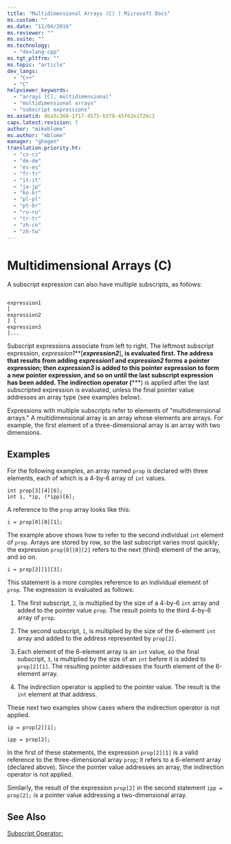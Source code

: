 ```yaml
---
title: "Multidimensional Arrays (C) | Microsoft Docs"
ms.custom: ""
ms.date: "11/04/2016"
ms.reviewer: ""
ms.suite: ""
ms.technology: 
  - "devlang-cpp"
ms.tgt_pltfrm: ""
ms.topic: "article"
dev_langs: 
  - "C++"
  - "C"
helpviewer_keywords: 
  - "arrays [C], multidimensional"
  - "multidimensional arrays"
  - "subscript expressions"
ms.assetid: 4ba5c360-1f17-4575-b370-45f62e1f2bc2
caps.latest.revision: 7
author: "mikeblome"
ms.author: "mblome"
manager: "ghogen"
translation.priority.ht: 
  - "cs-cz"
  - "de-de"
  - "es-es"
  - "fr-fr"
  - "it-it"
  - "ja-jp"
  - "ko-kr"
  - "pl-pl"
  - "pt-br"
  - "ru-ru"
  - "tr-tr"
  - "zh-cn"
  - "zh-tw"
---
```

# Multidimensional Arrays (C)
A subscript expression can also have multiple subscripts, as follows:  
  
```  
  
expression1  
[  
expression2  
] [  
expression3  
]...  
```  
  
 Subscript expressions associate from left to right. The leftmost subscript expression, *expression1***[***expression2***]**, is evaluated first. The address that results from adding *expression1* and *expression2* forms a pointer expression; then *expression3* is added to this pointer expression to form a new pointer expression, and so on until the last subscript expression has been added. The indirection operator (**\***) is applied after the last subscripted expression is evaluated, unless the final pointer value addresses an array type (see examples below).  
  
 Expressions with multiple subscripts refer to elements of "multidimensional arrays." A multidimensional array is an array whose elements are arrays. For example, the first element of a three-dimensional array is an array with two dimensions.  
  
## Examples  
 For the following examples, an array named `prop` is declared with three elements, each of which is a 4-by-6 array of `int` values.  
  
```  
int prop[3][4][6];  
int i, *ip, (*ipp)[6];  
```  
  
 A reference to the `prop` array looks like this:  
  
```  
i = prop[0][0][1];  
```  
  
 The example above shows how to refer to the second individual `int` element of `prop`. Arrays are stored by row, so the last subscript varies most quickly; the expression `prop[0][0][2]` refers to the next (third) element of the array, and so on.  
  
```  
i = prop[2][1][3];  
```  
  
 This statement is a more complex reference to an individual element of `prop`. The expression is evaluated as follows:  
  
1.  The first subscript, `2`, is multiplied by the size of a 4-by-6 `int` array and added to the pointer value `prop`. The result points to the third 4-by-6 array of `prop`.  
  
2.  The second subscript, `1`, is multiplied by the size of the 6-element `int` array and added to the address represented by `prop[2]`.  
  
3.  Each element of the 6-element array is an `int` value, so the final subscript, `3`, is multiplied by the size of an `int` before it is added to `prop[2][1]`. The resulting pointer addresses the fourth element of the 6-element array.  
  
4.  The indirection operator is applied to the pointer value. The result is the `int` element at that address.  
  
 These next two examples show cases where the indirection operator is not applied.  
  
```  
ip = prop[2][1];  
  
ipp = prop[2];  
```  
  
 In the first of these statements, the expression `prop[2][1]` is a valid reference to the three-dimensional array `prop`; it refers to a 6-element array (declared above). Since the pointer value addresses an array, the indirection operator is not applied.  
  
 Similarly, the result of the expression `prop[2]` in the second statement `ipp = prop[2];` is a pointer value addressing a two-dimensional array.  
  
## See Also  
 [Subscript Operator:](../cpp/subscript-operator.md)
